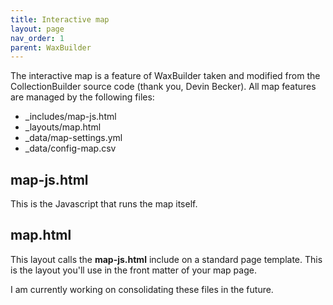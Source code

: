 ```yaml
---
title: Interactive map
layout: page
nav_order: 1
parent: WaxBuilder
---
```

The interactive map is a feature of WaxBuilder taken and modified from the CollectionBuilder source code (thank you, Devin Becker). All map features are managed by the following files:
* _includes/map-js.html
* _layouts/map.html
* _data/map-settings.yml
* _data/config-map.csv

## map-js.html
This is the Javascript that runs the map itself.

## map.html
This layout calls the **map-js.html** include on a standard page template. This is the layout you'll use in the front matter of your map page.


I am currently working on consolidating these files in the future. 
